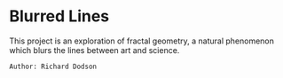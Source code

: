 # Blurred Lines
This project is an exploration of fractal geometry, a natural phenomenon which blurs the lines between art and science.

```
Author: Richard Dodson
```
